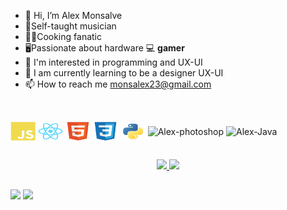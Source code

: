 - 👋 Hi, I’m Alex Monsalve
- 🎸Self-taught musician
- 👨‍🍳Cooking fanatic
- 🖥️Passionate about hardware 💻 **gamer**
- 👀 I'm interested in programming and UX-UI
- 🌱 I am currently learning to be a designer UX-UI
- 📫 How to reach me monsalex23@gmail.com
##

<div style="display: inline_block"><br>
  <img align="center" alt="Alex-Js" height="30" width="40" src="https://raw.githubusercontent.com/devicons/devicon/master/icons/javascript/javascript-plain.svg">   
  <img align="center" alt="Alex-React" height="30" width="40" src="https://raw.githubusercontent.com/devicons/devicon/master/icons/react/react-original.svg">
  <img align="center" alt="ALex-HTML" height="30" width="40" src="https://raw.githubusercontent.com/devicons/devicon/master/icons/html5/html5-original.svg">
  <img align="center" alt="Alex-CSS" height="30" width="40" src="https://raw.githubusercontent.com/devicons/devicon/master/icons/css3/css3-original.svg">
  <img align="center" alt="Alex-Python" height="30" width="40" src="https://raw.githubusercontent.com/devicons/devicon/master/icons/python/python-original.svg">
  <img align="center" alt="Alex-photoshop" height="30" width="40" src="https://cdn.jsdelivr.net/gh/devicons/devicon/icons/photoshop/photoshop-plain.svg">
  <img align="center" alt="Alex-Java" height="30" width="40" src="https://cdn.jsdelivr.net/gh/devicons/devicon/icons/java/java-original-wordmark.svg">
  
 ##


<div align="center">
  <a href="https://github.com/monsalex23">
  <img height="180em" src="https://github-readme-stats.vercel.app/api?username=monsalex23&show_icons=true&theme=dracula&include_all_commits=true&count_private=true"/>
  <img height="180em" src="https://github-readme-stats.vercel.app/api/top-langs/?username=monsalex23&layout=compact&langs_count=7&theme=dracula"/>
</div>

  ##
                                                                                                                                               
  <div> 
  <a href="https://www.youtube.com/channel/UCZTYSLNt1xYqY8Ny-eVUqtQ" target="_blank"><img src="https://img.shields.io/badge/YouTube-FF0000?style=for-the-badge&logo=youtube&logoColor=white" target="_blank"></a>
  <a href="https://www.linkedin.com/in/alexmonsalvegarcia/" target="_blank"><img src="https://img.shields.io/badge/-LinkedIn-%230077B5?style=for-the-badge&logo=linkedin&logoColor=white" target="_blank"></a> 
</div>
